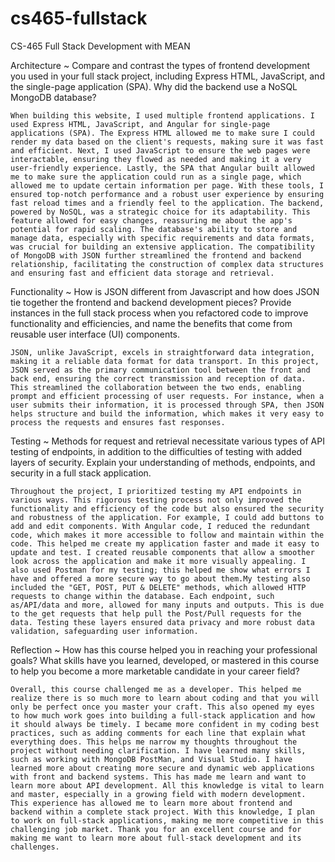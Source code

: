 # cs465-fullstack
CS-465 Full Stack Development with MEAN


Architecture ~ Compare and contrast the types of frontend development you used in your full stack project, including Express HTML, JavaScript, and the single-page application (SPA). Why did the backend use a NoSQL MongoDB database?

    When building this website, I used multiple frontend applications. I used Express HTML, JavaScript, and Angular for single-page applications (SPA). The Express HTML allowed me to make sure I could render my data based on the client's requests, making sure it was fast and efficient. Next, I used JavaScript to ensure the web pages were interactable, ensuring they flowed as needed and making it a very user-friendly experience. Lastly, the SPA that Angular built allowed me to make sure the application could run as a single page, which allowed me to update certain information per page. With these tools, I ensured top-notch performance and a robust user experience by ensuring fast reload times and a friendly feel to the application. The backend, powered by NoSQL, was a strategic choice for its adaptability. This feature allowed for easy changes, reassuring me about the app's potential for rapid scaling. The database's ability to store and manage data, especially with specific requirements and data formats, was crucial for building an extensive application. The compatibility of MongoDB with JSON further streamlined the frontend and backend relationship, facilitating the construction of complex data structures and ensuring fast and efficient data storage and retrieval.


Functionality ~ How is JSON different from Javascript and how does JSON tie together the frontend and backend development pieces? Provide instances in the full stack process when you refactored code to improve functionality and efficiencies, and name the benefits that come from reusable user interface (UI) components.

    JSON, unlike JavaScript, excels in straightforward data integration, making it a reliable data format for data transport. In this project, JSON served as the primary communication tool between the front and back end, ensuring the correct transmission and reception of data. This streamlined the collaboration between the two ends, enabling prompt and efficient processing of user requests. For instance, when a user submits their information, it is processed through SPA, then JSON helps structure and build the information, which makes it very easy to process the requests and ensures fast responses.


Testing ~ Methods for request and retrieval necessitate various types of API testing of endpoints, in addition to the difficulties of testing with added layers of security. Explain your understanding of methods, endpoints, and security in a full stack application.

    Throughout the project, I prioritized testing my API endpoints in various ways. This rigorous testing process not only improved the functionality and efficiency of the code but also ensured the security and robustness of the application. For example, I could add buttons to add and edit components. With Angular code, I reduced the redundant code, which makes it more accessible to follow and maintain within the code. This helped me create my application faster and made it easy to update and test. I created reusable components that allow a smoother look across the application and make it more visually appealing. I also used Postman for my testing; this helped me show what errors I have and offered a more secure way to go about them.My testing also included the "GET, POST, PUT & DELETE" methods, which allowed HTTP requests to change within the database. Each endpoint, such as/API/data and more, allowed for many inputs and outputs. This is due to the get requests that help pull the Post/Pull requests for the data. Testing these layers ensured data privacy and more robust data validation, safeguarding user information.


Reflection ~ How has this course helped you in reaching your professional goals? What skills have you learned, developed, or mastered in this course to help you become a more marketable candidate in your career field?

    Overall, this course challenged me as a developer. This helped me realize there is so much more to learn about coding and that you will only be perfect once you master your craft. This also opened my eyes to how much work goes into building a full-stack application and how it should always be timely. I became more confident in my coding best practices, such as adding comments for each line that explain what everything does. This helps me narrow my thoughts throughout the project without needing clarification. I have learned many skills, such as working with MongoDB PostMan, and Visual Studio. I have learned more about creating more secure and dynamic web applications with front and backend systems. This has made me learn and want to learn more about API development. All this knowledge is vital to learn and master, especially in a growing field with modern development. This experience has allowed me to learn more about frontend and backend within a complete stack project. With this knowledge, I plan to work on full-stack applications, making me more competitive in this challenging job market. Thank you for an excellent course and for making me want to learn more about full-stack development and its challenges.

